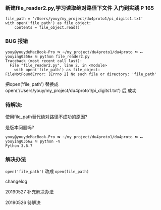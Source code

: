 ### 新建file_reader2.py,学习读取绝对路径下文件  入门到实践 P 165

```
file_path = '/Users/youy/my_project/du4proto1/pi_digits1.txt'
with open('file_path') as file_object:
    contents = file_object.read()
```
### BUG 报错
```
youy@youydeMacBook-Pro ⮀ ~/my_project/du4proto1/du4proto ⮀ ⭠ youying0356± ⮀ python file_reader2.py
Traceback (most recent call last):
  File "file_reader2.py", line 2, in <module>
    with open('file_path') as file_object:
FileNotFoundError: [Errno 2] No such file or directory: 'file_path'
```
把open('file_path') 替换成open('/Users/youy/my_project/du4proto1/pi_digits1.txt') 后,成功

### 待解决:
使用file_path替代绝对路径不成功的原因?

是版本问题吗?


```
youy@youydeMacBook-Pro ⮀ ~/my_project/du4proto1/du4proto ⮀ ⭠ youying0356± ⮀ python -V
Python 3.6.7
```

### 解决办法

`open('file_path')` 改成 `open(file_path)`



changelog

20190527 补充解决办法

20190526 待解决
